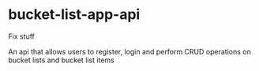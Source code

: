 # bucket-list-app-api

Fix stuff

An api that allows users to register, login and perform CRUD operations on bucket lists and bucket list items